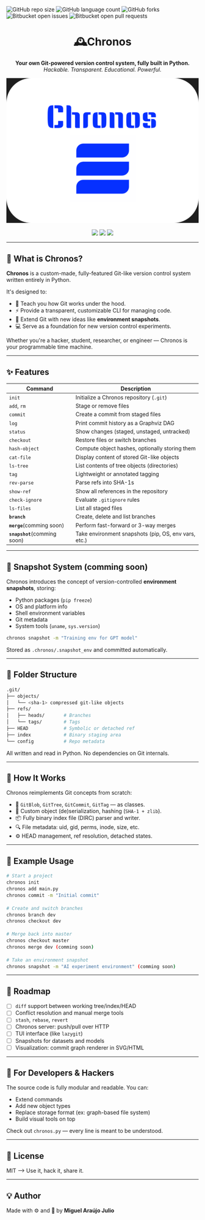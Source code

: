 ![GitHub repo size](https://img.shields.io/github/repo-size/Miguell-J/Chronos?style=for-the-badge)
![GitHub language count](https://img.shields.io/github/languages/count/Miguell-J/Chronos?style=for-the-badge)
![GitHub forks](https://img.shields.io/github/forks/Miguell-J/Chronos?style=for-the-badge)
![Bitbucket open issues](https://img.shields.io/bitbucket/issues/Miguell-J/Chronos?style=for-the-badge)
![Bitbucket open pull requests](https://img.shields.io/bitbucket/pr-raw/Miguell-J/Chronos?style=for-the-badge)

<h1 align="center">🕰Chronos</h1>
<p align="center">
  <b>Your own Git-powered version control system, fully built in Python.</b><br>
  <i>Hackable. Transparent. Educational. Powerful.</i>
</p>

<div align="center">
  
![](/Chronos.svg)
</div>

<p align="center">
  <img src="https://img.shields.io/badge/build-passing-brightgreen" />
  <img src="https://img.shields.io/badge/python-3.10%2B-blue" />
  <img src="https://img.shields.io/badge/license-MIT-lightgrey" />
</p>

---

## 🚀 What is Chronos?

**Chronos** is a custom-made, fully-featured Git-like version control system written entirely in Python.

It's designed to:

- 🧠 Teach you how Git works under the hood.
- ⚡ Provide a transparent, customizable CLI for managing code.
- 🧩 Extend Git with new ideas like **environment snapshots**.
- 💻 Serve as a foundation for new version control experiments.

Whether you're a hacker, student, researcher, or engineer — Chronos is your programmable time machine.

---

## ✨ Features

| Command              | Description                                                      |
|----------------------|------------------------------------------------------------------|
| `init`               | Initialize a Chronos repository (`.git`)                         |
| `add`, `rm`          | Stage or remove files                                            |
| `commit`             | Create a commit from staged files                               |
| `log`                | Print commit history as a Graphviz DAG                          |
| `status`             | Show changes (staged, unstaged, untracked)                      |
| `checkout`           | Restore files or switch branches                                |
| `hash-object`        | Compute object hashes, optionally storing them                  |
| `cat-file`           | Display content of stored Git-like objects                      |
| `ls-tree`            | List contents of tree objects (directories)                     |
| `tag`                | Lightweight or annotated tagging                                |
| `rev-parse`          | Parse refs into SHA-1s                                          |
| `show-ref`           | Show all references in the repository                           |
| `check-ignore`       | Evaluate `.gitignore` rules                                     |
| `ls-files`           | List all staged files                                           |
| **`branch`**         | Create, delete and list branches                                |
| **`merge`**(comming soon)          | Perform fast-forward or 3-way merges                            |
| **`snapshot`**(comming soon)       | Take environment snapshots (pip, OS, env vars, etc.)            |

---

## 🧪 Snapshot System (comming soon)

Chronos introduces the concept of version-controlled **environment snapshots**, storing:

- Python packages (`pip freeze`)
- OS and platform info
- Shell environment variables
- Git metadata
- System tools (`uname`, `sys.version`)

```bash
chronos snapshot -m "Training env for GPT model"
````

Stored as `.chronos/.snapshot_env` and committed automatically.

---

## 📁 Folder Structure

```bash
.git/
├── objects/
│   └── <sha-1> compressed git-like objects
├── refs/
│   ├── heads/       # Branches
│   └── tags/        # Tags
├── HEAD             # Symbolic or detached ref
├── index            # Binary staging area
└── config           # Repo metadata
```

All written and read in Python. No dependencies on Git internals.

---

## 🧱 How It Works

Chronos reimplements Git concepts from scratch:

* 🧩 `GitBlob`, `GitTree`, `GitCommit`, `GitTag` — as classes.
* 🧠 Custom object (de)serialization, hashing (`SHA-1 + zlib`).
* 📦 Fully binary index file (DIRC) parser and writer.
* 🔍 File metadata: uid, gid, perms, inode, size, etc.
* ⚙️ HEAD management, ref resolution, detached states.

---

## 📌 Example Usage

```bash
# Start a project
chronos init
chronos add main.py
chronos commit -m "Initial commit"

# Create and switch branches
chronos branch dev
chronos checkout dev

# Merge back into master
chronos checkout master
chronos merge dev (comming soon)

# Take an environment snapshot
chronos snapshot -m "AI experiment environment" (comming soon)
```

---

## 🔮 Roadmap

* [ ] `diff` support between working tree/index/HEAD
* [ ] Conflict resolution and manual merge tools
* [ ] `stash`, `rebase`, `revert`
* [ ] Chronos server: push/pull over HTTP
* [ ] TUI interface (like `lazygit`)
* [ ] Snapshots for datasets and models
* [ ] Visualization: commit graph renderer in SVG/HTML

---

## 🧪 For Developers & Hackers

The source code is fully modular and readable. You can:

* Extend commands
* Add new object types
* Replace storage format (ex: graph-based file system)
* Build visual tools on top

Check out `chronos.py` — every line is meant to be understood.

---

## 📜 License

MIT —> Use it, hack it, share it.

---

## 💡 Author

Made with ⚙️ and 🧠 by **Miguel Araújo Julio**
